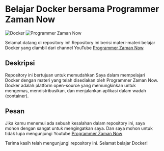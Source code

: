 ﻿# Belajar Docker bersama Programmer Zaman Now

![Docker](https://www.docker.com/sites/default/files/d8/2019-07/Moby-logo.png)
![Programmer Zaman Now]([https://www.programmerzamannow.com/](https://yt3.ggpht.com/a/AATXAJzVlrveSWwW36TZWh32k1km1730tSZq4cXzW51hLA=s900-c-k-c0xffffffff-no-rj-mo))

Selamat datang di repository ini! Repository ini berisi materi-materi belajar Docker yang diambil dari channel YouTube [Programmer Zaman Now][def]

## Deskripsi
Repository ini bertujuan untuk memudahkan Saya dalam mempelajari Docker dengan materi yang telah disediakan oleh Programmer Zaman Now. Docker adalah platform open-source yang memungkinkan untuk mengemas, mendistribusikan, dan menjalankan aplikasi dalam wadah (container).

## Pesan
Jika kamu menemui ada sebuah kesalahan dalam repository ini, saya mohon dengan sangat untuk mengingatkan saya. Dan saya mohon untuk tidak lupa mengunjungi Youtube [Programmer Zaman Now][def]

Terima kasih telah mengunjungi repository ini. Selamat belajar Docker!


[def]: https://www.youtube.com/@ProgrammerZamanNow
